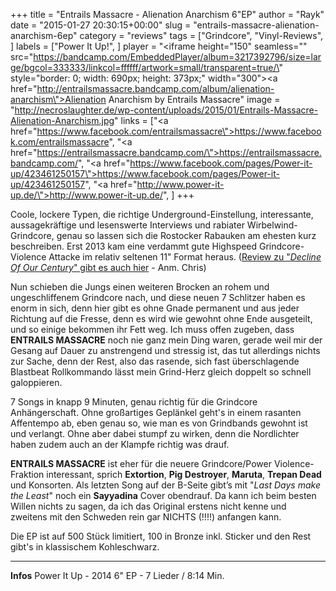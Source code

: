 +++
title = "Entrails Massacre - Alienation Anarchism 6\"EP"
author = "Rayk"
date = "2015-01-27 20:30:15+00:00"
slug = "entrails-massacre-alienation-anarchism-6ep"
category = "reviews"
tags = ["Grindcore", "Vinyl-Reviews", ]
labels = ["Power It Up!", ]
player = "<iframe height=\"150\" seamless=\"\" src=\"https://bandcamp.com/EmbeddedPlayer/album=3217392796/size=large/bgcol=333333/linkcol=ffffff/artwork=small/transparent=true/\" style=\"border: 0; width: 690px; height: 373px;\" width=\"300\"><a href=\"http://entrailsmassacre.bandcamp.com/album/alienation-anarchism\">Alienation Anarchism by Entrails Massacre</a></iframe>"
image = "http://necroslaughter.de/wp-content/uploads/2015/01/Entrails-Massacre-Alienation-Anarchism.jpg"
links = ["<a href=\"https://www.facebook.com/entrailsmassacre\">https://www.facebook.com/entrailsmassacre</a>", "<a href=\"https://entrailsmassacre.bandcamp.com/\">https://entrailsmassacre.bandcamp.com/</a>", "<a href=\"https://www.facebook.com/pages/Power-it-up/423461250157\">https://www.facebook.com/pages/Power-it-up/423461250157</a>", "<a href=\"http://www.power-it-up.de/\">http://www.power-it-up.de/</a>", ]
+++

Coole, lockere Typen, die richtige Underground-Einstellung, interessante, aussagekräftige und lesenswerte Interviews und rabiater Wirbelwind-Grindcore, genau so lassen sich die Rostocker Rabauken am ehesten kurz beschreiben. Erst 2013 kam eine verdammt gute Highspeed Grindcore-Violence Attacke im relativ seltenen 11" Format heraus. (<a href="http://necroslaughter.de/2013/12/entrails-massacre-decline-of-our-century/" title="Entrails Massacre – Decline Of Our Century">Review zu "_Decline Of Our Century_" gibt es auch hier</a> - Anm. Chris)

Nun schieben die Jungs einen weiteren Brocken an rohem und ungeschliffenem Grindcore nach, und diese neuen 7 Schlitzer haben es enorm in sich, denn hier gibt es ohne Gnade permanent und aus jeder Richtung auf die Fresse, denn es wird wie gewohnt ohne Ende ausgeteilt, und so einige bekommen ihr Fett weg. Ich muss offen zugeben, dass **ENTRAILS MASSACRE** noch nie ganz mein Ding waren, gerade weil mir der Gesang auf Dauer zu anstrengend und stressig ist, das tut allerdings nichts zur Sache, denn der Rest, also das rasende, sich fast überschlagende Blastbeat Rollkommando lässt mein Grind-Herz gleich doppelt so schnell galoppieren.

7 Songs in knapp 9 Minuten, genau richtig für die Grindcore Anhängerschaft. Ohne großartiges Geplänkel geht's in einem rasanten Affentempo ab, eben genau so, wie man es von Grindbands gewohnt ist und verlangt. Ohne aber dabei stumpf zu wirken, denn die Nordlichter haben zudem auch an der Klampfe richtig was drauf.

**ENTRAILS MASSACRE** ist eher für die neuere Grindcore/Power Violence-Fraktion interessant, sprich **Extortion**, **Pig Destroyer**, **Maruta**, **Trepan Dead** und Konsorten. Als letzten Song auf der B-Seite gibt’s mit "_Last Days make the Least_" noch ein **Sayyadina** Cover obendrauf. Da kann ich beim besten Willen nichts zu sagen, da ich das Original erstens nicht kenne und zweitens mit den Schweden rein gar NICHTS (!!!!) anfangen kann.

Die EP ist auf 500 Stück limitiert, 100 in Bronze inkl. Sticker und den Rest gibt's in klassischem Kohleschwarz.





---
**Infos**
Power It Up - 2014
6" EP - 7 Lieder / 8:14 Min.
